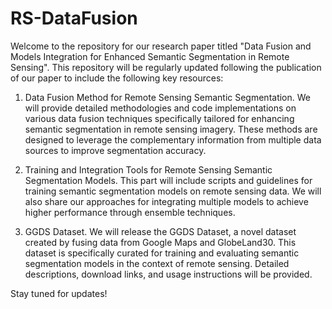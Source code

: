 # RS-DataFusion

Welcome to the repository for our research paper titled "Data Fusion and Models Integration for Enhanced Semantic Segmentation in Remote Sensing". This repository will be regularly updated following the publication of our paper to include the following key resources:

1. Data Fusion Method for Remote Sensing Semantic Segmentation.
We will provide detailed methodologies and code implementations on various data fusion techniques specifically tailored for enhancing semantic segmentation in remote sensing imagery. These methods are designed to leverage the complementary information from multiple data sources to improve segmentation accuracy.

2. Training and Integration Tools for Remote Sensing Semantic Segmentation Models.
This part will include scripts and guidelines for training semantic segmentation models on remote sensing data. We will also share our approaches for integrating multiple models to achieve higher performance through ensemble techniques.

3. GGDS Dataset.
We will release the GGDS Dataset, a novel dataset created by fusing data from Google Maps and GlobeLand30. This dataset is specifically curated for training and evaluating semantic segmentation models in the context of remote sensing. Detailed descriptions, download links, and usage instructions will be provided.

Stay tuned for updates!
